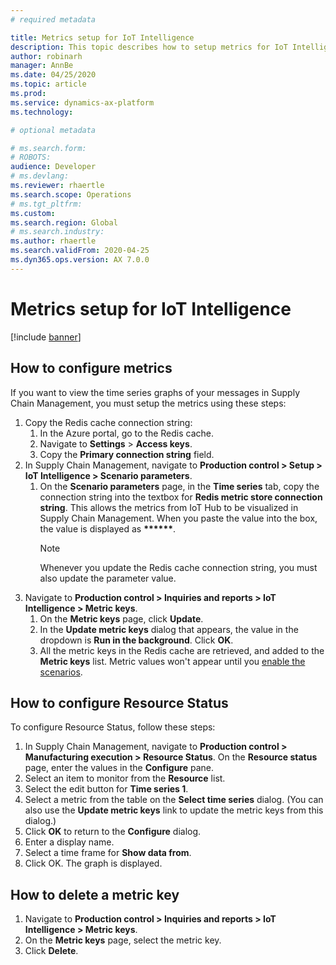 ```yaml
---
# required metadata

title: Metrics setup for IoT Intelligence
description: This topic describes how to setup metrics for IoT Intelligence.
author: robinarh
manager: AnnBe
ms.date: 04/25/2020
ms.topic: article
ms.prod: 
ms.service: dynamics-ax-platform
ms.technology: 

# optional metadata

# ms.search.form: 
# ROBOTS: 
audience: Developer
# ms.devlang: 
ms.reviewer: rhaertle
ms.search.scope: Operations
# ms.tgt_pltfrm: 
ms.custom:
ms.search.region: Global
# ms.search.industry: 
ms.author: rhaertle
ms.search.validFrom: 2020-04-25
ms.dyn365.ops.version: AX 7.0.0
---
```


# Metrics setup for IoT Intelligence

[!include [banner](../../includes/banner.md)]

## How to configure metrics

If you want to view the time series graphs of your messages in Supply Chain Management, you must setup the metrics using these steps:

1. Copy the Redis cache connection string:
    1. In the Azure portal, go to the Redis cache.
    2. Navigate to **Settings** \> **Access keys**.
    3. Copy the **Primary connection string** field.
2. In Supply Chain Management, navigate to **Production control \> Setup \> IoT Intelligence \> Scenario parameters**.  
    1. On the **Scenario parameters** page, in the **Time series** tab, copy the connection string into the textbox for **Redis metric store connection string**. This allows the metrics from IoT Hub to be visualized in Supply Chain Management. When you paste the value into the box, the value is displayed as **\*\*\*\*\*\***.
        > [!NOTE]
        > Whenever you update the Redis cache connection string, you must also update the parameter value.
3. Navigate to **Production control \> Inquiries and reports \> IoT Intelligence \> Metric keys**.
    1. On the **Metric keys** page, click **Update**.
    2. In the **Update metric keys** dialog that appears, the value in the dropdown is **Run in the background**. Click **OK**.
    3. All the metric keys in the Redis cache are retrieved, and added to the **Metric keys** list. Metric values won't appear until you [enable the scenarios](iot-scenario-setup.md).

## How to configure Resource Status

To configure Resource Status, follow these steps:

1. In Supply Chain Management, navigate to **Production control \> Manufacturing execution \> Resource Status**. On the **Resource status** page, enter the values in the **Configure** pane.
2. Select an item to monitor from the **Resource** list.
3. Select the edit button for **Time series 1**.
4. Select a metric from the table on the **Select time series** dialog. (You can also use the **Update metric keys** link to update the metric keys from this dialog.)
5. Click **OK** to return to the **Configure** dialog.
6. Enter a display name.
7. Select a time frame for **Show data from**.
8. Click OK. The graph is displayed.

## How to delete a metric key

1. Navigate to **Production control \> Inquiries and reports \> IoT Intelligence \> Metric keys**.
2. On the **Metric keys** page, select the metric key.
3. Click **Delete**.
